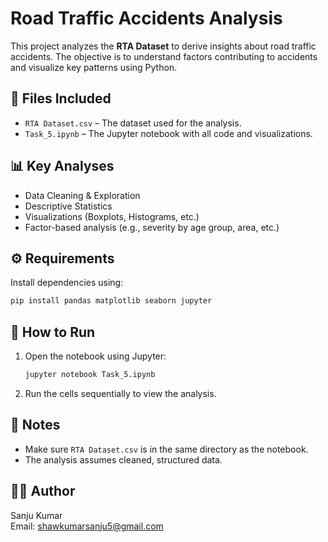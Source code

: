 
# Road Traffic Accidents Analysis

This project analyzes the **RTA Dataset** to derive insights about road traffic accidents. The objective is to understand factors contributing to accidents and visualize key patterns using Python.

## 📁 Files Included

- `RTA Dataset.csv` – The dataset used for the analysis.
- `Task_5.ipynb` – The Jupyter notebook with all code and visualizations.

## 📊 Key Analyses

- Data Cleaning & Exploration
- Descriptive Statistics
- Visualizations (Boxplots, Histograms, etc.)
- Factor-based analysis (e.g., severity by age group, area, etc.)

## ⚙️ Requirements

Install dependencies using:

```bash
pip install pandas matplotlib seaborn jupyter
```

## 🚀 How to Run

1. Open the notebook using Jupyter:
   ```bash
   jupyter notebook Task_5.ipynb
   ```

2. Run the cells sequentially to view the analysis.

## 📌 Notes

- Make sure `RTA Dataset.csv` is in the same directory as the notebook.
- The analysis assumes cleaned, structured data.

## 🧑‍💻 Author

Sanju Kumar  
Email: shawkumarsanju5@gmail.com
